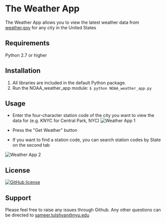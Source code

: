 # The Weather App
The Weather App allows you to view the latest weather data from [weather.gov](https://www.weather.gov/) for any city in the United States 

## Requirements  
Python 2.7 or higher

## Installation
1. All libraries are included in the default Python package.
2. Run the NOAA_weather_app module:
```$ python NOAA_weather_app.py```

## Usage  
* Enter the four-character station code of the city you want to view the data for (e.g. KNYC for Central Park, NYC) 
![Weather App 1](weather_app_1_2x.png) 

* Press the "Get Weather" button  

* If you want to find a station code, you can search station codes by State on the second tab

![Weather App 2](weather_app_2_2x.png)

## License
[![GitHub license](https://img.shields.io/github/license/Naereen/StrapDown.js.svg)](https://github.com/Naereen/StrapDown.js/blob/master/LICENSE)

## Support
Please feel free to raise any issues through Github. Any other questions can be directed to [sameer.tulshyan@nyu.edu](mailto:sameer.tulshyan@nyu.edu)
